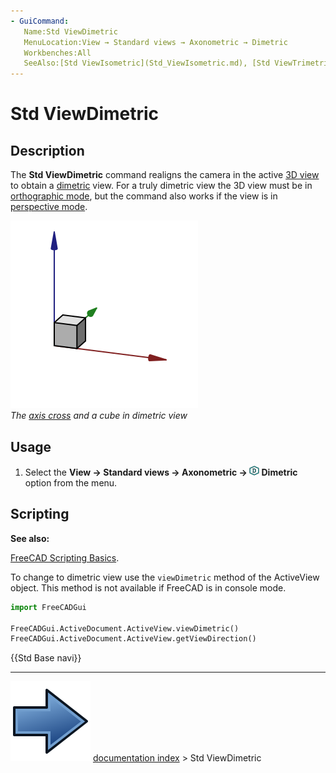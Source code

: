 ```yaml
---
- GuiCommand:
   Name:Std ViewDimetric
   MenuLocation:View → Standard views → Axonometric → Dimetric
   Workbenches:All
   SeeAlso:[Std ViewIsometric](Std_ViewIsometric.md), [Std ViewTrimetric](Std_ViewTrimetric.md)
---
```


# Std ViewDimetric

## Description

The **Std ViewDimetric** command realigns the camera in the active [3D view](3D_view.md) to obtain a [dimetric](https://en.wikipedia.org/wiki/Axonometric_projection#Three_types) view. For a truly dimetric view the 3D view must be in [orthographic mode](Std_OrthographicCamera.md), but the command also works if the view is in [perspective mode](Std_PerspectiveCamera.md).

 ![](images/Std_ViewDimetric_example.svg )  
*The [axis cross](Std_AxisCross.md) and a cube in dimetric view*

## Usage

1.  Select the **View → Standard views → Axonometric → <img src="images/Std_ViewDimetric.svg" width=16px> Dimetric** option from the menu.

## Scripting


**See also:**

[FreeCAD Scripting Basics](FreeCAD_Scripting_Basics.md).

To change to dimetric view use the `viewDimetric` method of the ActiveView object. This method is not available if FreeCAD is in console mode.

 
```python
import FreeCADGui

FreeCADGui.ActiveDocument.ActiveView.viewDimetric()
FreeCADGui.ActiveDocument.ActiveView.getViewDirection()
```




 {{Std Base navi}}



---
![](images/Button_right.svg) [documentation index](../README.md) > Std ViewDimetric
